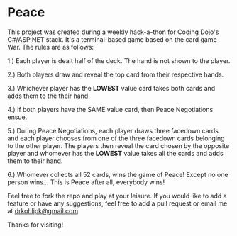 # Peace
This project was created during a weekly hack-a-thon for Coding Dojo's C#/ASP.NET stack.  It's a terminal-based game based on the card game War.  The rules are as follows:

1.) Each player is dealt half of the deck. The hand is not shown to the player.

2.) Both players draw and reveal the top card from their respective hands.

3.) Whichever player has the **LOWEST** value card takes both cards and adds them to the their hand.

4.) If both players have the SAME value card, then Peace Negotiations ensue.

5.) During Peace Negotiations, each player draws three facedown cards and each player chooses from one of the three facedown cards belonging to the other player.  The players then reveal the card chosen by the opposite player and whomever has the **LOWEST** value takes all the cards and adds them to their hand.

6.) Whomever collects all 52 cards, wins the game of Peace!  Except no one person wins... This is Peace after all, everybody wins!

Feel free to fork the repo and play at your leisure.  If you would like to add a feature or have any suggestions, feel free to add a pull request or email me at drkohlipk@gmail.com.

Thanks for visiting!
